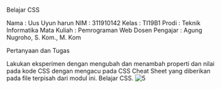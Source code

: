 Belajar CSS

Nama : Uus Uyun harun
NIM : 311910142 Kelas : TI19B1 
Prodi : Teknik Informatika 
Mata Kuliah : Pemrograman Web 
Dosen Pengajar : Agung Nugroho, S. Kom., M. Kom

Pertanyaan dan Tugas

Lakukan eksperimen dengan mengubah dan 
menambah properti dan nilai pada kode CSS dengan
mengacu pada CSS Cheat Sheet yang diberikan 
pada file terpisah dari modul ini.
Belajar CSS.
![5](https://user-images.githubusercontent.com/81503668/115133575-83cda200-a033-11eb-903a-03921211f9fe.jpg)

